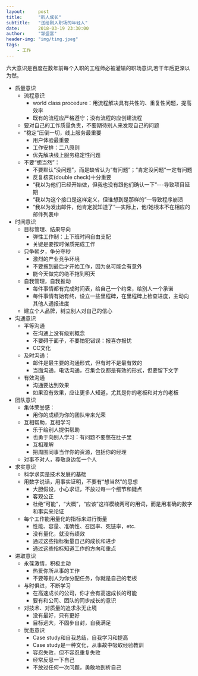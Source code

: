 ```yaml
---
layout:     post
title:      "新人成长"
subtitle:   "送给刚入职场的年轻人"
date:       2018-03-19 23:30:00
author:     "邹盛富"
header-img: "img/timg.jpeg"
tags:
    - 工作
---
```


六大意识是百度在数年前每个入职的工程师必被灌输的职场意识,若干年后更深以为然。
* 质量意识
    * 流程意识
        * world class procedure：用流程解决具有共性的、重复性问题，提高效率
        * 既有的流程应严格遵守；没有流程的应创建流程
    * 要对自己的工作质量负责，不要期待别人来发现自己的问题
    * “稳定”压倒一切，线上服务最重要
        * 用户体验最重要
        * 工作安排：二八原则
        * 优先解决线上服务稳定性问题
    * 不要“想当然”：
        * 不要默认“没问题”，而是缺省认为“有问题”；“肯定没问题”一定有问题
        * 反复核实(double check)十分重要
        * “我以为他们已经开始做，但我也没有跟他们确认一下”---导致项目延期
        * “我以为这个接口是这样定义，但谁想到是那样的”—导致程序崩溃
        * “我以为发出邮件，他肯定就知道了”—实际上，他/她根本不在相应的邮件列表中
* 时间意识
    * 目标管理、结果导向
        * 弹性工作制：上下班时间自由支配
        * 关键是要按时保质完成工作
    * 只争朝夕，争分夺秒
        * 激烈的产业竞争环境
        * 不要拖到最后才开始工作，因为总可能会有意外
        * 能今天做完的绝不拖到明天
    * 自我管理，自我推动
        * 每件事情都有完成时间表，给自己一个约束，给别人一个承诺
        * 每件事情有始有终，设立一些里程碑，在里程碑上检查进度，主动向其他人通报进度
    * 建立个人品牌，树立别人对自己的信心
* 沟通意识
    * 平等沟通
        * 在沟通上没有级别概念
        * 不要碍于面子，不要怕犯错误：报喜亦报忧
        * CC文化
    * 及时沟通：
        * 邮件是最主要的沟通形式，但有时不是最有效的
        * 当面沟通，电话沟通，召集会议都是有效的形式，但要留下文字
    * 有效沟通
        * 沟通要达到效果
        * 如果没有效果，应让更多人知道，尤其是你的老板和对方的老板
* 团队意识
    * 集体荣誉感：
        * 用你的成绩为你的团队带来光荣
    * 互相帮助，互相学习
        * 乐于给别人提供帮助
        * 也勇于向别人学习：有问题不要憋在肚子里
        * 互相理解
        * 把周围同事当作你的资源，包括你的经理
    * 对事不对人，尊敬身边每一个人
* 求实意识
    * 科学求实是技术发展的基础
    * 用数字说话，用事实证明，不要有“想当然”的思想
        * 大胆假设，小心求证，不放过每一个细节和疑点
        * 客观公正
        * 杜绝“可能”，“大概”，“应该”这样模棱两可的用词，而是用准确的数字和事实来论证
    * 每个工作能用量化的指标来进行衡量
        * 性能、容量、准确性、召回率、死链率，etc.
        * 没有量化，就没有绩效
        * 通过这些指标衡量自己的成长和进步
        * 通过这些指标知道工作的方向和重点
* 进取意识
    * 永葆激情，积极主动
        * 热爱你所从事的工作
        * 不要等别人为你分配任务，你就是自己的老板
    * 与时俱进，不断学习
        * 在高速成长的公司，你才会有高速成长的可能
        * 要有和公司、团队的同步成长的意识
    * 对技术、对质量的追求永无止境
        * 没有最好，只有更好
        * 目标远大，不固步自封，自我满足
    * 忧患意识
        * Case study和自我总结，自我学习和提高
        * Case study是一种文化，从事故中吸取经验教训
        * 容忍失败，但不容忍重复失败
        * 经常反思一下自己
        * 不放过任何一次问题，勇敢地剖析自己
